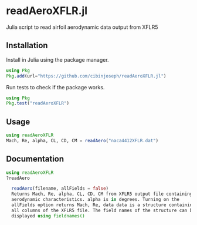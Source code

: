 # readAeroXFLR.jl
Julia script to read airfoil aerodynamic data output from XFLR5

## Installation
Install in Julia using the package manager.
```julia
using Pkg
Pkg.add(url="https://github.com/cibinjoseph/readAeroXFLR.jl")
```

Run tests to check if the package works.
```julia
using Pkg
Pkg.test("readAeroXFLR")
```

## Usage
```julia
using readAeroXFLR
Mach, Re, alpha, CL, CD, CM = readAero("naca4412XFLR.dat")
```

## Documentation
```julia
using readAeroXFLR
?readAero

  readAero(filename, allFields = false)
  Returns Mach, Re, alpha, CL, CD, CM from XFLR5 output file containing
  aerodynamic characteristics. alpha is in degrees. Turning on the
  allFields option returns Mach, Re, data data is a structure containing
  all columns of the XFLR5 file. The field names of the structure can be
  displayed using fieldnames()

```
